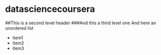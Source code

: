 # datasciencecoursera
##This is a second level header
###And this a third level one
And here an unordered list
* item1
* item2
* item3


